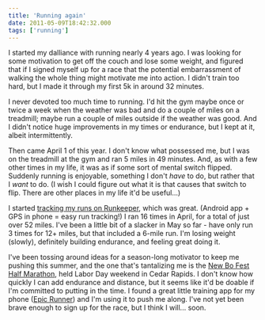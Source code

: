 ```yaml
---
title: 'Running again'
date: 2011-05-09T18:42:32.000
tags: ['running']
---
```


I started my dalliance with running nearly 4 years ago. I was looking for some motivation to get off the couch and lose some weight, and figured that if I signed myself up for a race that the potential embarrassment of walking the whole thing might motivate me into action. I didn't train too hard, but I made it through my first 5k in around 32 minutes.

I never devoted too much time to running. I'd hit the gym maybe once or twice a week when the weather was bad and do a couple of miles on a treadmill; maybe run a couple of miles outside if the weather was good. And I didn't notice huge improvements in my times or endurance, but I kept at it, albeit intermittently.

Then came April 1 of this year. I don't know what possessed me, but I was on the treadmill at the gym and ran 5 miles in 49 minutes. And, as with a few other times in my life, it was as if some sort of mental switch flipped. Suddenly running is enjoyable, something I don't _have_ to do, but rather that I _want_ to do. (I wish I could figure out what it is that causes that switch to flip. There are other places in my life it'd be useful...)

I started [tracking my runs on Runkeeper](http://runkeeper.com/user/cjhubbs/activity), which was great. (Android app + GPS in phone = easy run tracking!) I ran 16 times in April, for a total of just over 52 miles. I've been a little bit of a slacker in May so far - have only run 3 times for 12+ miles, but that included a 6-mile run. I'm losing weight (slowly), definitely building endurance, and feeling great doing it.

I've been tossing around ideas for a season-long motivator to keep me pushing this summer, and the one that's tantalizing me is the [New Bo Fest Half Marathon](http://www.newbofesthalfmarathon.com/index.html), held Labor Day weekend in Cedar Rapids. I don't know how quickly I can add endurance and distance, but it seems like it'd be doable if I'm committed to putting in the time. I found a great little training app for my phone ([Epic Runner](https://market.android.com/details?id=c.isakson.race.predictor.paid)) and I'm using it to push me along. I've not yet been brave enough to sign up for the race, but I think I will... soon.
